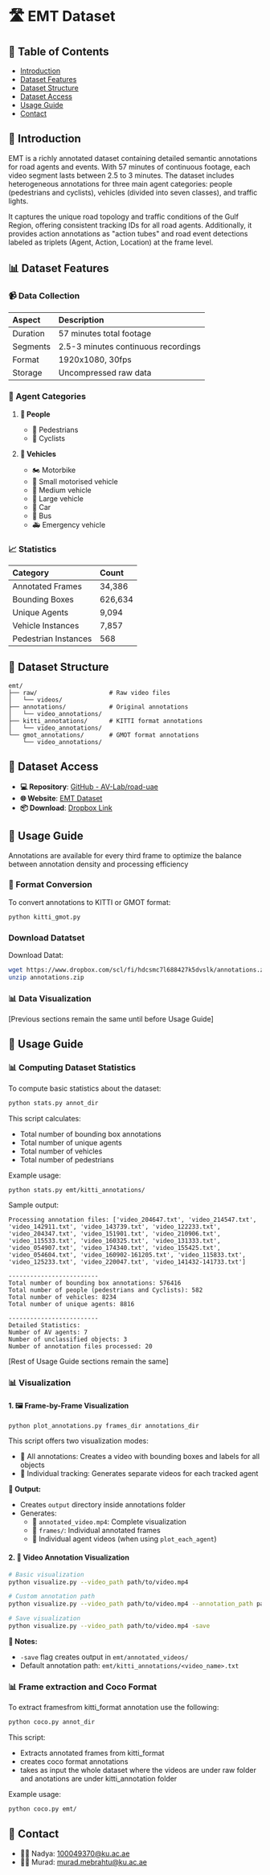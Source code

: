 # 🛣️ EMT Dataset 

## 📑 Table of Contents
- [Introduction](#introduction)
- [Dataset Features](#dataset-features)
- [Dataset Structure](#dataset-structure)
- [Dataset Access](#dataset-access)
- [Usage Guide](#usage-guide)
- [Contact](#contact)

## 🎯 Introduction
EMT is a richly annotated dataset containing detailed semantic annotations for road agents and events. With 57 minutes of continuous footage, each video segment lasts between 2.5 to 3 minutes. The dataset includes heterogeneous annotations for three main agent categories: people (pedestrians and cyclists), vehicles (divided into seven classes), and traffic lights.

It captures the unique road topology and traffic conditions of the Gulf Region, offering consistent tracking IDs for all road agents. Additionally, it provides action annotations as "action tubes" and road event detections labeled as triplets (Agent, Action, Location) at the frame level.

## 📊 Dataset Features

### 📹 Data Collection
| Aspect | Description |
|:-------|:------------|
| Duration | 57 minutes total footage |
| Segments | 2.5-3 minutes continuous recordings |
| Format | 1920x1080, 30fps |
| Storage | Uncompressed raw data |

### 🎯 Agent Categories
1. **👥 People**   
   - 🚶 Pedestrians
   - 🚴 Cyclists

2. **🚗 Vehicles**
   - 🏍️ Motorbike
   - 🚗 Small motorised vehicle
   - 🚐 Medium vehicle
   - 🚛 Large vehicle
   - 🚙 Car
   - 🚌 Bus
   - 🚑 Emergency vehicle

### 📈 Statistics 
| Category | Count |
|:---------|:--------|
| Annotated Frames | 34,386 | 
| Bounding Boxes | 626,634 |
| Unique Agents | 9,094 | 
| Vehicle Instances | 7,857 |
| Pedestrian Instances | 568 | 

## 📁 Dataset Structure 
```
emt/
├── raw/                    # Raw video files
│   └── videos/
├── annotations/            # Original annotations
│   └── video_annotations/
├── kitti_annotations/      # KITTI format annotations
│   └── video_annotations/
└── gmot_annotations/       # GMOT format annotations
    └── video_annotations/
```

## 🔗 Dataset Access
- **💻 Repository**: [GitHub - AV-Lab/road-uae](https://github.com/AV-Lab/road-uae)
- **🌐 Website**: [EMT Dataset](https://avlab.io/emt-dataset/)
- **📦 Download**: [Dropbox Link](https://www.dropbox.com/scl/fo/7f6ww69yzf6ezyj4p9wcp/APUqsrDTct9eoyl0kOvLL8s?rlkey=pvqc2c6vgpzgxjb24x4c3lypy&st=osz5j0ou&dl=0)

## 🚀 Usage Guide
Annotations are available for every third frame to optimize the balance between annotation density and processing efficiency
### 🔄 Format Conversion
To convert annotations to KITTI or GMOT format:
```bash
python kitti_gmot.py
```
### Download Datatset
Download Datat: 
```bash
wget https://www.dropbox.com/scl/fi/hdcsmc7l688427k5dvslk/annotations.zip?rlkey=nh7gh6t16980nt82kd61ad2lz -O annotations.zip
unzip annotations.zip
```
### 📊 Data Visualization
[Previous sections remain the same until before Usage Guide]

## 🚀 Usage Guide

### 📊 Computing Dataset Statistics
To compute basic statistics about the dataset:
```bash
python stats.py annot_dir
```

This script calculates:
- Total number of bounding box annotations
- Total number of unique agents
- Total number of vehicles
- Total number of pedestrians

Example usage:
```bash
python stats.py emt/kitti_annotations/
```

Sample output:
```
Processing annotation files: ['video_204647.txt', 'video_214547.txt', 'video_142911.txt', 'video_143739.txt', 'video_122233.txt', 'video_204347.txt', 'video_151901.txt', 'video_210906.txt', 'video_115533.txt', 'video_160325.txt', 'video_131333.txt', 'video_054907.txt', 'video_174340.txt', 'video_155425.txt', 'video_054604.txt', 'video_160902-161205.txt', 'video_115833.txt', 'video_125233.txt', 'video_220047.txt', 'video_141432-141733.txt']

-------------------------
Total number of bounding box annotations: 576416
Total number of people (pedestrians and Cyclists): 582
Total number of vehicles: 8234
Total number of unique agents: 8816

-------------------------
Detailed Statistics:
Number of AV agents: 7
Number of unclassified objects: 3
Number of annotation files processed: 20

```

[Rest of Usage Guide sections remain the same]

### 📊 Visualization
#### 1. 🖼️ Frame-by-Frame Visualization
```bash
python plot_annotations.py frames_dir annotations_dir
```

This script offers two visualization modes:
- 🎥 All annotations: Creates a video with bounding boxes and labels for all objects
- 🎯 Individual tracking: Generates separate videos for each tracked agent

**📂 Output:**
- Creates `output` directory inside annotations folder
- Generates:
  - 📼 `annotated_video.mp4`: Complete visualization
  - 📁 `frames/`: Individual annotated frames
  - 🎥 Individual agent videos (when using `plot_each_agent`)

#### 2. 🎥 Video Annotation Visualization
```bash
# Basic visualization
python visualize.py --video_path path/to/video.mp4

# Custom annotation path
python visualize.py --video_path path/to/video.mp4 --annotation_path path/to/annotations.txt

# Save visualization
python visualize.py --video_path path/to/video.mp4 -save
```
**📝 Notes:**
- `-save` flag creates output in `emt/annotated_videos/`
- Default annotation path: `emt/kitti_annotations/<video_name>.txt`


### 📊 Frame extraction and Coco Format

To extract framesfrom kitti_format annotation use the following:
```bash
python coco.py annot_dir
```

This script:
- Extracts annotated frames from kitti_format
- creates coco format annotations
- takes as input the whole dataset where the videos are under raw folder and anotations are under kitti_annotation folder

Example usage:
```bash
python coco.py emt/
```


## 📧 Contact
- 👩‍💻 Nadya: 100049370@ku.ac.ae
- 👨‍💻 Murad: murad.mebrahtu@ku.ac.ae
